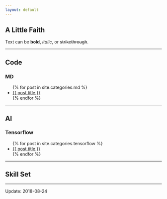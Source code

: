 ```yaml
---
layout: default
---
```


## A Little Faith

Text can be **bold**, _italic_, or ~~strikethrough~~.

***

## Code

### MD

<ul>
  {% for post in site.categories.md %}
    <li>
      <a href="{{ post.url | remove_first:'/' }}">{{ post.title }}</a>
    </li>
  {% endfor %}
</ul>

***

## AI

### Tensorflow

<ul>
  {% for post in site.categories.tensorflow %}
    <li>
      <a href="{{ post.url | remove_first:'/' }}">{{ post.title }}</a>
    </li>
  {% endfor %}
</ul>

***

## Skill Set

***

Update: 2018-08-24